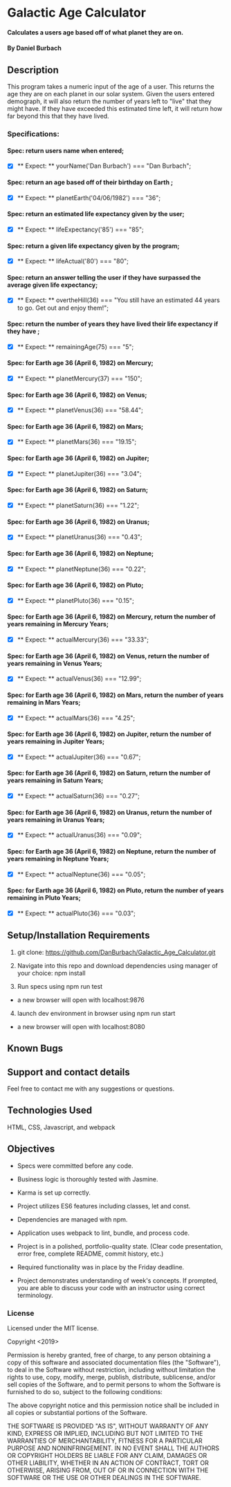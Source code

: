 # Galactic Age Calculator

#### Calculates a users age based off of what planet they are on.

#### By Daniel Burbach

## Description

This program takes a numeric input of the age of a user. This returns the age they are on each planet in our solar system. Given the users entered demograph, it will also return the number of years left to "live" that they might have. If they have exceeded this estimated time left, it will return how far beyond this that they have lived.

### Specifications:

#### Spec: return users name when entered;
- [x] ** Expect: ** yourName('Dan Burbach') === "Dan Burbach";

#### Spec: return an age based off of their birthday on Earth ;
- [x] ** Expect: ** planetEarth('04/06/1982') === "36";

#### Spec: return an estimated life expectancy given by the user;
- [x] ** Expect: ** lifeExpectancy('85') === "85";

#### Spec: return a given life expectancy given by the program;
- [x] ** Expect: ** lifeActual('80') === "80";

#### Spec: return an answer telling the user if they have surpassed the average given life expectancy;
- [x] ** Expect: ** overtheHill(36) === "You still have an estimated 44 years to go. Get out and enjoy them!";

#### Spec: return the number of years they have lived their life expectancy if they have ;
- [x] ** Expect: ** remainingAge(75) === "5";

#### Spec: for Earth age 36 (April 6, 1982) on Mercury;
- [x] ** Expect: ** planetMercury(37) === "150";

#### Spec: for Earth age 36 (April 6, 1982) on Venus;
- [x] ** Expect: ** planetVenus(36) === "58.44";

#### Spec: for Earth age 36 (April 6, 1982) on Mars;
- [x] ** Expect: ** planetMars(36) === "19.15";

#### Spec: for Earth age 36 (April 6, 1982) on Jupiter;
- [x] ** Expect: ** planetJupiter(36) === "3.04";

#### Spec: for Earth age 36 (April 6, 1982) on Saturn;
- [x] ** Expect: ** planetSaturn(36) === "1.22";

#### Spec: for Earth age 36 (April 6, 1982) on Uranus;
- [x] ** Expect: ** planetUranus(36) === "0.43";

#### Spec: for Earth age 36 (April 6, 1982) on Neptune;
- [x] ** Expect: ** planetNeptune(36) === "0.22";

#### Spec: for Earth age 36 (April 6, 1982) on Pluto;
- [x] ** Expect: ** planetPluto(36) === "0.15";

#### Spec: for Earth age 36 (April 6, 1982) on Mercury, return the number of years remaining in Mercury Years;
- [x] ** Expect: ** actualMercury(36) === "33.33";

#### Spec: for Earth age 36 (April 6, 1982) on Venus, return the number of years remaining in Venus Years;
- [x] ** Expect: ** actualVenus(36) === "12.99";

#### Spec: for Earth age 36 (April 6, 1982) on Mars, return the number of years remaining in Mars Years;
- [x] ** Expect: ** actualMars(36) === "4.25";

#### Spec: for Earth age 36 (April 6, 1982) on Jupiter, return the number of years remaining in Jupiter Years;
- [x] ** Expect: ** actualJupiter(36) === "0.67";

#### Spec: for Earth age 36 (April 6, 1982) on Saturn, return the number of years remaining in Saturn Years;
- [x] ** Expect: ** actualSaturn(36) === "0.27";

#### Spec: for Earth age 36 (April 6, 1982) on Uranus, return the number of years remaining in Uranus Years;
- [x] ** Expect: ** actualUranus(36) === "0.09";

#### Spec: for Earth age 36 (April 6, 1982) on Neptune, return the number of years remaining in Neptune Years;
- [x] ** Expect: ** actualNeptune(36) === "0.05";

#### Spec: for Earth age 36 (April 6, 1982) on Pluto, return the number of years remaining in Pluto Years;
- [x] ** Expect: ** actualPluto(36) === "0.03";

## Setup/Installation Requirements
1. git clone: https://github.com/DanBurbach/Galactic_Age_Calculator.git

2. Navigate into this repo and download dependencies using manager of your choice: npm install

3. Run specs using npm run test
 - a new browser will open with localhost:9876

4. launch dev environment in browser using npm run start
 - a new browser will open with localhost:8080

## Known Bugs

## Support and contact details
Feel free to contact me with any suggestions or questions.

## Technologies Used
HTML, CSS, Javascript, and webpack

## Objectives

- Specs were committed before any code.

- Business logic is thoroughly tested with Jasmine.

- Karma is set up correctly.

- Project utilizes ES6 features including classes, let and const.

- Dependencies are managed with npm.

- Application uses webpack to lint, bundle, and process code.

- Project is in a polished, portfolio-quality state. (Clear code presentation, error free, complete README, commit history, etc.)

- Required functionality was in place by the Friday deadline.

- Project demonstrates understanding of week's concepts. If prompted, you are able to discuss your code with an instructor using correct terminology.

### License
Licensed under the MIT license.

Copyright <2019> <Daniel Burbach>

Permission is hereby granted, free of charge, to any person obtaining a copy of this software and associated documentation files (the "Software"),
to deal in the Software without restriction, including without limitation the rights to use, copy, modify, merge, publish, distribute, sublicense,
and/or sell copies of the Software, and to permit persons to whom the Software is furnished to do so, subject to the following conditions:

The above copyright notice and this permission notice shall be included in all copies or substantial portions of the Software.

THE SOFTWARE IS PROVIDED "AS IS", WITHOUT WARRANTY OF ANY KIND, EXPRESS OR IMPLIED, INCLUDING BUT NOT LIMITED TO THE WARRANTIES OF MERCHANTABILITY,
FITNESS FOR A PARTICULAR PURPOSE AND NONINFRINGEMENT. IN NO EVENT SHALL THE AUTHORS OR COPYRIGHT HOLDERS BE LIABLE FOR ANY CLAIM, DAMAGES OR OTHER LIABILITY,
WHETHER IN AN ACTION OF CONTRACT, TORT OR OTHERWISE, ARISING FROM, OUT OF OR IN CONNECTION WITH THE SOFTWARE OR THE USE OR OTHER DEALINGS IN THE SOFTWARE.
